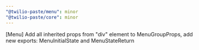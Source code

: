 ```yaml
---
"@twilio-paste/menu": minor
"@twilio-paste/core": minor
---
```


[Menu] Add all inherited props from "div" element to MenuGroupProps, add new exports: MenuInitialState and MenuStateReturn
